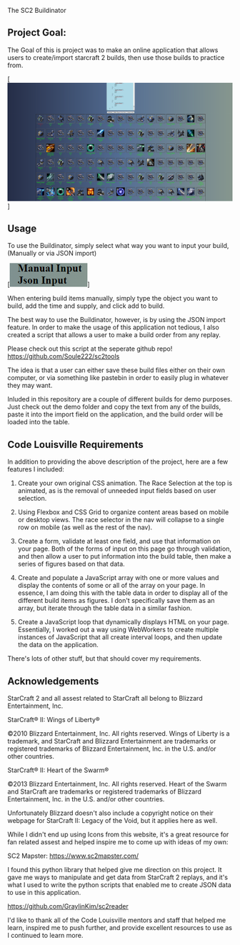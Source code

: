 The SC2 Buildinator

Project Goal:
---
The Goal of this is project was to make an online application that allows users to
create/import starcraft 2 builds, then use those builds to practice from. 

[![screenshot]]

**Usage**
---

To use the Buildinator, simply select what way you want to input your build,(Manually or
via JSON import)

[![screenshot2]]

When entering build items manually, simply type the object you want to build,
add the time and supply, and click add to build.

The best way to use the Buildinator, however, is by using the JSON import feature.
In order to make the usage of this application not tedious, I also created a script
that allows a user to make a build order from any replay. 

Please check out this script at the seperate github repo!
https://github.com/Soule222/sc2tools

The idea is that a user can either save these build files either on their own computer, or
via something like pastebin in order to easily plug in whatever they may want. 

Inluded in this repository are a couple of different builds for demo purposes. Just 
check out the demo folder and copy the text from any of the builds, paste it into 
the import field on the application, and the build order will be loaded into the table.

**Code Louisville Requirements**
---

In addition to providing the above description of the project, here are a few features
I included:

1. Create your own original CSS animation. The Race Selection at the top is animated, as is 
the removal of unneeded input fields based on user selection. 

2. Using Flexbox and CSS Grid to organize content areas based on mobile or desktop views. 
The race selector in the nav will collapse to a single row on mobile (as well as the rest of the nav).

3. Create a form, validate at least one field, and use that information on your page. Both of the forms 
of input on this page go through validation, and then allow a user to put information into the build table,
then make a series of figures based on that data.

4. Create and populate a JavaScript array with one or more values and display the contents of some or all of the array on your page. In essence, I am doing this with the table data in order to display all of the different build items as figures. I don't specifically save them as an array, but iterate through the table data in a similar fashion. 

5. Create a JavaScript loop that dynamically displays HTML on your page. Essentially, I worked out a way using WebWorkers to create multiple instances of JavaScript that all create interval loops, and then update the data on 
the application. 

There's lots of other stuff, but that should cover my requirements.

**Acknowledgements**
---

StarCraft 2 and all assest related to StarCraft all belong to Blizzard Entertainment, Inc.

StarCraft® II: Wings of Liberty®

©2010 Blizzard Entertainment, Inc. All rights reserved. Wings of Liberty is a trademark, and StarCraft and Blizzard Entertainment are trademarks or registered trademarks of Blizzard Entertainment, Inc. in the U.S. and/or other countries.

StarCraft® II: Heart of the Swarm®

©2013 Blizzard Entertainment, Inc. All rights reserved. Heart of the Swarm and StarCraft are trademarks or registered trademarks of Blizzard Entertainment, Inc. in the U.S. and/or other countries.

Unfortunately Blizzard doesn't also include a copyright notice on their webpage for StarCraft II: Legacy of the Void, but it applies here as well. 

While I didn't end up using Icons from this website, it's a great resource for fan related assest and helped
inspire me to come up with ideas of my own:

SC2 Mapster: https://www.sc2mapster.com/

I found this python library that helped give me direction on this project. It gave me ways to manipulate and get data from StarCraft 2 replays, and it's what I used
to write the python scripts that enabled me to create JSON data to use in this application.

https://github.com/GraylinKim/sc2reader


I'd like to thank all of the Code Louisville mentors and staff that helped me learn, inspired me to push further,
and provide excellent resources to use as I continued to learn more.

[screenshot]: resources/demo/projectss.png
[screenshot2]: resources/demo/manualorjson.png